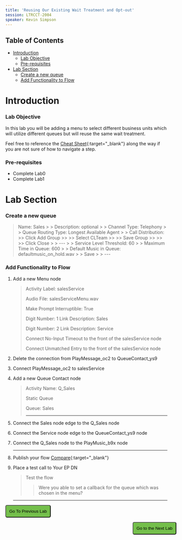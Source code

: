 ```yaml
---
title: 'Reusing Our Existing Wait Treatment and Opt-out'
session: LTRCCT-2004
speaker: Kevin Simpson
---
```


## Table of Contents
- [Introduction](#introduction)
    - [Lab Objective](#lab-objective)
    - [Pre-requisites](#pre-requisites)
- [Lab Section](#lab-section)
    - [Create a new queue](#create-a-new-queue)
    - [Add Functionality to Flow](#add-functionality-to-flow)


# Introduction

### Lab Objective
In this lab you will be adding a menu to select different business units which will utilize different queues but will reuse the same wait treatment.

Feel free to reference the [Cheat Sheet](cheatSheet.md){:target="_blank"} along the way if you are not sure of how to navigate a step.

### Pre-requisites
- Complete Lab0
- Complete Lab1

# Lab Section

### Create a new queue
  > Name: Sales
      >
      > Description: optional
      >
      > Channel Type: Telephony
      >
      > Queue Routing Type: Longest Available Agent
      > 
      > Call Distribution:
      >> Click Add Group
      >>
      >> Select CLTeam
      >>
      >> Save Group
      >>
      >>
      >> Click Close
      >
      > ---
      >
      > Service Level Threshold: 60
      >
      > Maximum Time in Queue: 600
      >
      > Default Music in Queue: defaultmusic_on_hold.wav
      >
      > Save
      >
      > ---

### Add Functionality to Flow

1. Add a new Menu node
    > Activity Label: salesService
    >
    > Audio File: salesServiceMenu.wav
    >
    > Make Prompt Interruptible: True
    >
    > Digit Number: 1 Link Description: Sales
    >
    > Digit Number: 2 Link Description: Service
    >
    > Connect No-Input Timeout to the front of the salesService node
    >
    > Connect Unmatched Entry to the front of the salesService node


2. Delete the connection from PlayMessage_oc2 to QueueContact_ys9
3. Connect PlayMessage_oc2 to salesService
4. Add a new Queue Contact node
    > Activity Name: Q_Sales
    >
    > Static Queue
    >
    > Queue: Sales
    >
    > ---
5. Connect the Sales node edge to the Q_Sales node
6. Connect the Service node edge to the QueueContact_ys9 node
7. Connect the Q_Sales node to the PlayMusic_b9x node
   
    ---
8. Publish your flow [Compare](images/CL_1_salesService.jpg){:target="\_blank"}
9.  Place a test call to <w class= "DN_out" >Your EP DN</w>
    > Test the flow
    >> Were you able to set a callback for the queue which was chosen in the menu?

    ---



<script>
function mainPage() {window.location.href = "Lab_1";}
function nextLab() 
 {
 window.location.href = "Lab_3";
 }
</script>

<div id="button-row">
<button onclick="mainPage()" style="
  border-radius: 5px;
  background-color: rgb(116,191,75);
  padding: 10px;">Go To Previous Lab</button>

<button onclick="nextLab()" style="
  position: absolute;
  right: 200px;
  border-radius: 5px;
  background-color: rgb(116,191,75);
  padding: 10px;">Go to the Next Lab</button>

</div>